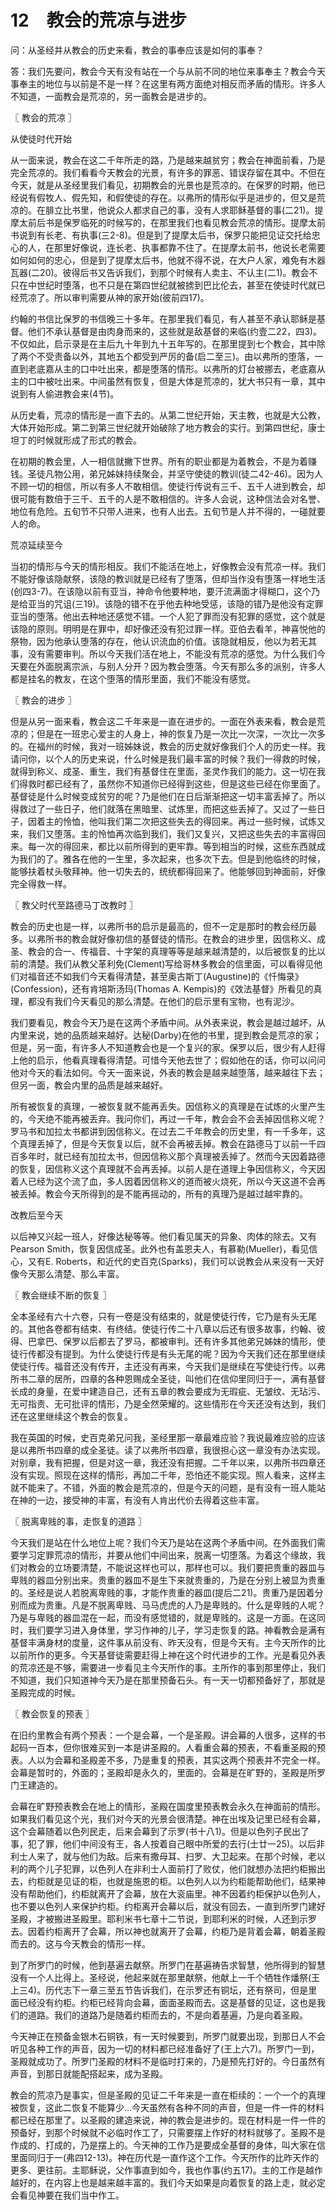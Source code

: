 # 12　教会的荒凉与进步


问：从圣经并从教会的历史来看，教会的事奉应该是如何的事奉？

答：我们先要问，教会今天有没有站在一个与从前不同的地位来事奉主？教会今天事奉主的地位与以前是不是一样？在这里有两方面绝对相反而矛盾的情形。许多人不知道，一面教会是荒凉的，另一面教会是进步的。



〖 教会的荒凉 〗

从使徒时代开始

从一面来说，教会在这二千年所走的路，乃是越来越贫穷；教会在神面前看，乃是完全荒凉的。我们看看今天教会的光景，有许多的罪恶、错误存留在其中。不但在今天，就是从圣经里我们看见，初期教会的光景也是荒凉的。在保罗的时期，他已经说有假牧人、假先知，和假使徒的存在。以弗所的情形似乎是进步的，但又是荒凉的。在腓立比书里，他说众人都求自己的事，没有人求耶稣基督的事(二21)。提摩太前后书是保罗临死的时候写的，在那里我们也看见教会荒凉的情形。提摩太前书说到有长老、有执事(三2-8)。但是到了提摩太后书，保罗只能把见证交托给忠心的人，在那里好像说，连长老、执事都靠不住了。在提摩太前书，他说长老需要如何如何的忠心，但是到了提摩太后书，他就不得不说，在大户人家，难免有木器瓦器(二20)。彼得后书又告诉我们，到那个时候有人卖主、不认主(二1)。教会不只在中世纪时堕落，也不只是在第四世纪就被掳到巴比伦去，甚至在使徒时代就已经荒凉了。所以审判需要从神的家开始(彼前四17)。

约翰的书信比保罗的书信晚三十多年。在那里我们看见，有人甚至不承认耶稣是基督。他们不承认基督是由肉身而来的，这些就是敌基督的来临(约壹二22，四3)。不仅如此，启示录是在主后九十年到九十五年写的。在那里提到七个教会，其中除了两个不受责备以外，其地五个都受到严厉的备(启二至三)。由以弗所的堕落，一直到老底嘉从主的口中吐出来，都是堕落的情形。以弗所的灯台被挪去，老底嘉从主的口中被吐出来。中间虽然有恢复，但是大体是荒凉的，犹大书只有一章，其中说到有人偷进教会来(4节)。

从历史看，荒凉的情形是一直下去的。从第二世纪开始，天主教，也就是大公教，大体开始形成。第二到第三世纪就开始破除了地方教会的实行。到第四世纪，康士坦丁的时候就形成了形式的教会。

在初期的教会里，人一相信就撇下世界。所有的职业都是为着教会，不是为着赚钱。圣徒凡物公用，弟兄姊妹持续聚会，并坚守使徒的教训(徒二42-46)。因为人不顾一切的相信，所以有多人不敢相信。使徒行传说有三千、五千人进到教会，却很可能有数倍于三千、五千的人是不敢相信的。许多人会说，这种信法会对名誉、地位有危险。五旬节不只带人进来，也有人出去。五旬节是人并不得的，一碰就要人的命。

荒凉延续至今

当初的情形与今天的情形相反。我们不能活在地上，好像教会没有荒凉一样。我们不能好像该隐献祭，该隐的教训就是已经有了堕落，但却当作没有堕落一样地生活(创四3-7)。在该隐以前有亚当，神命令他要种地，要汗流满面才得糊口，这个乃是给亚当的咒诅(三19)。该隐的错不在乎他去种地受惩，该隐的错乃是他没有定罪亚当的堕落。他出去种地还感觉不错。一个人犯了罪而没有犯罪的感觉，这个就是该隐的原则。明明是在罪中，却好像还没有犯过罪一样。亚伯去看羊，神喜悦他的祭物，因为他承认堕落的存在，他认识流血的价值。该隐就相反，他以为若无其事，没有需要审判。所以今天我们活在地上，不能没有荒凉的感觉。为什么我们今天要在外面脱离宗派，与别人分开？因为教会堕落。今天有那么多的派别，许多人都是挂名的教友，在这个堕落的情形里面，我们不能没有感觉。



〖 教会的进步 〗

但是从另一面来看，教会这二千年来是一直在进步的。一面在外表来看，教会是荒凉的；但是在一班忠心爱主的人身上，神的恢复乃是一次比一次深，一次比一次多的。在福州的时候，我对一班姊妹说，教会的历史就好像我们个人的历史一样。我请问你，以个人的历史来说，什么时候是我们最丰富的时候？我们一得救的时候，就得到称义、成圣、重生，我们有基督住在里面，圣灵作我们的能力。这一切在我们得救时都已经有了，虽然你不知道你已经得到这些，但是这些已经在你里面了。基督徒是什么时候变成贫穷的呢？乃是他们在日后渐渐把这一切丰富丢掉了。所以得救过了一些日子，他们就落在黑暗里、试炼里，而把这些丢掉了。又过了一些日子，因着主的怜恤，他叫我们第二次把这些失去的得回来。再过一些时候，试炼又来，我们又堕落。主的怜恤再次临到我们，我们又复兴，又把这些失去的丰富得回来。每一次的得回来，都比以前所得到的更牢靠。等到相当的时候，这些东西就成为我们的了。雅各在他的一生里，多次起来，也多次下去。但是到他临终的时候，能够扶着杖头敬拜神。他一切失去的，统统都得回来了。他能够回到神面前，好像完全得救一样。



〖 教父时代至路德马丁改教时 〗

教会的历史也是一样，以弗所书的启示是最高的，但不一定是那时的教会经历最多。以弗所书的教会就好像初信的基督徒的情形。在教会的进步里，因信称义、成圣、教会的合一、传福音、十字架的真理等等是越来越清楚的，以后被恢复的比以前的清楚。我们从教父革利免(Clement)写给哥林多教会的信里面，可以看得见他们对福音还不如我们今天看得清楚，甚至奥古斯丁(Augustine)的《忏悔录》(Confession)，还有肯培斯汤玛(Thomas A. Kempis)的《效法基督》所看见的真理，都没有我们今天看见的那么清楚。在他们的启示里有宝物，也有泥沙。

我们要看见，教会今天乃是在这两个矛盾中间。从外表来说，教会是越过越坏，从内里来说，她的品质越来越好。达秘(Darby)在他的书里，提到教会是荒凉的家；但是，另一面，有许多人不知道教会也是一个复兴的家。保罗以后，很少有人赶得上他的启示，他看真理看得清楚。可惜今天他去世了；假如他在的话，你可以问问他对今天的看法如何。今天一面来说，外表的教会是越来越堕落，越来越往下去；但另一面，教会内里的品质是越来越好。

所有被恢复的真理，一被恢复就不能再丢失。因信称义的真理是在试炼的火里产生的，今天绝不能再被丢弃。我问你们，再过一千年，教会会不会丢掉因信称义呢？罗马书和加拉太书都讲到因信称义。在过去二千年教会的历史里，有一千多年，这个真理丢掉了，但是今天恢复以后，就不会再被丢掉。教会在路德马丁以前一千四百多年时，就已经有加拉太书，但因信称义那个真理被丢掉了。然而今天因着路德的恢复，因信称义这个真理就不会再丢掉。以前人是在道理上争因信称义，今天因着人已经为这个流了血，多人因着因信称义的道而被火烧死，所以今天这道不会再被丢掉。教会今天所得到的是不能再摇动的，所有的真理乃是越过越牢靠的。

改教后至今天

以后神又兴起一班人，好像达秘等等。他们看见属天的异象、肉体的除去。又有Pearson Smith，恢复因信成圣。此外也有盖恩夫人，有慕勒(Mueller)，看见信心，又有E. Roberts，和近代的史百克(Sparks)，我们可以说教会从来没有一天好像今天那么清楚、那么丰富。



〖 教会继续不断的恢复 〗

全本圣经有六十六卷，只有一卷是没有结束的，就是使徒行传，它乃是有头无尾的。其他各卷都有结束、有终结。使徒行传二十八章以后还有很多故事，约翰、彼得、巴拿巴、保罗以后都去了罗马，都被审判。还有许多其他弟兄姊妹的情形，使徒行传都没有提到。为什么使徒行传是有头无尾的呢？因为今天我们还在那里继续使徒行传。福音还没有传开，主还没有再来，今天我们是继续在写使徒行传。以弗所书二章的居所，四章的各种恩赐成全圣徒，叫他们在信仰里同归于一，满有基督长成的身量，在爱中建造自己，还有五章的教会要成为无瑕疵、无皱纹、无玷污、无可指责、无可批评的情形，乃是全然荣耀的。这些情形在今天还没有达到，我们还在这里继续这个教会的恢复。

我在英国的时候，史百克弟兄问我，圣经里那一章最难应验？我说最难应验的应该是以弗所书四章的成全圣徒。读了以弗所书四章，我很担心这一章没有办法实现。对别章，我有把握，但是对这一章，我还没有把握。二千年以来，以弗所书四章还没有实现。照现在这样的情形，再加二千年，恐怕还不能实现。照人看来，这样主就不能来了。不错，外面的教会是荒凉的，但是今天的问题，是有没有一班人能站在神的一边，接受神的丰富，有没有人肯出代价去得着这些丰富。



〖 脱离卑贱的事，走恢复的道路 〗

今天我们是站在什么地位上呢？我们今天乃是站在这两个矛盾中间。在外面我们需要学习定罪荒凉的情形，并要从他们中间出来，脱离一切堕落。为着这个缘故，我们对教会的立场要清楚，不能说这样也可以，那样也可以。我们要把贵重的器皿与卑贱的器皿分别出来。贵重的器皿不是生下来就贵重的，乃是在分别上被显为贵重的。圣经是说人若脱离卑贱的事，才能作贵重的器皿(提后二21)。贵重乃是因着分别而成为贵重。凡是不脱离卑贱、马马虎虎的人乃是卑贱的。什么是卑贱的人呢？乃是与卑贱的器皿混在一起，而没有感觉错的，就是卑贱的。这是一方面。在这同时，我们要学习进入身体里，学习作神的儿子，学习走恢复的路。神看教会是满有基督丰满身材的度量，这件事从前没有、昨天没有，但是今天有。主今天所作的比以前所作的更多。今天基督徒需要赶得上神在这个时代进步的工作。光是看见外表的荒凉还是不够，需要进一步看见主今天所作的事。主所作的事到那里停止，我们不知道，我们只知道神今天乃是在那里预备石头。有一天一切都预备好了，那就是圣殿完成的时候。



〖 教会恢复的预表 〗

在旧约里教会有两个预表：一个是会幕，一个是圣殿。讲会幕的人很多，这样的书起码一百本，但你很难买到一本是讲圣殿的。人看重会幕的预表，不看重圣殿的预表。人以为会幕和圣殿差不多，乃是重复的预表，其实这两个预表并不完全一样。会幕是暂时的，外面的；圣殿却是永久的，里面的。会幕是在旷野的，圣殿是所罗门王建造的。

会幕在旷野预表教会在地上的情形，圣殿在国度里预表教会永久在神面前的情形。如果我们看见这个光，我们对今天的光景会很清楚。神在出埃及记里已经有会幕，这个会幕随着以色列民走，后来会幕到了示罗(书十八1)。但是以色列子民出了事，犯了罪，他们中间没有王，各人按着自己眼中所爱的去行(士廿一25)。以后非利士人来了，就与他们为敌。后来有撒母耳、扫罗、大卫起来。在那个时候，老以利的两个儿子犯罪，以色列人在非利士人面前打了败仗，他们就想办法把约柜搬出去，约柜就是见证的柜，也就是施恩的柜。以色列人以为约柜能帮助他们，结果神没有帮助他们，约柜就离开了会幕，放在大衮庙里。神不因着约柜保护以色列人，也不要以色列人来保护约柜。约柜离开会幕以后，就没有回去，一直到所罗门建好圣殿，才被搬进圣殿里。耶利米书七章十二节说，到耶利米的时候，人还到示罗去。因着约柜离开了会幕，所以神也就离开了会幕，约柜乃是背着会幕，朝着圣殿而去的。这与今天教会的情形一样。

到了所罗门的时候，他到基遍去献祭。所罗门在基遍祷告求智慧，他所得到的智慧没有一个人比得上。圣经说，他起来就在那里献祭，他献上一千个牺牲作燔祭(王上三4)。历代志下一章三至五节告诉我们，在示罗还有铜坛，还有祭司，但是里面已经没有约柜。约柜已经背向会幕，面面圣殿而去。这是基督的见证，这也是我们的道路。我们的道路乃是随着约柜而去的，不是向着基遍，乃是向着圣殿。

今天神正在预备金银木石铜铁，有一天时候要到，所罗门就要出现，到那日人不会听见各种工作的声音，因为一切的材料都已经准备好了(王上六7)。所罗门一到，圣殿就成功了。所罗门圣殿的材料不是临时打来的，乃是预先打好的。今日虽然有声音，到那日就能配搭起来，成为圣殿。

教会的荒凉乃是事实，但是圣殿的见证二千年来是一直在柜续的：一个一个的真理被恢复，这此二恢复不能算少…今天虽然有各种不同的声音，但是一件一件的材料都已经在那里了。以圣殿的建造来说，神的教会是进步的。现在材料是一件一件的预备好，到那个时候就不必临时作工了，只需要摆上作好的材料就够了。圣殿不是作成的、打成的，乃是摆上的。今天神的工作乃是要成全基督的身体，叫大家在信里面同归于一(弗四12-13)。神在历代是一直作这个工作。今天所作的比昨天作的更多、更往前。主耶稣说，父作事直到如今，我也作事(约五17)。主的工作是越作越好的，在内容上也是越来越丰富的。我们今天如果是向着恢复的路上走，就必定会看见神要在我们当中作工。

